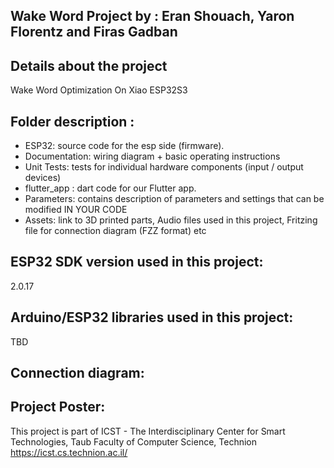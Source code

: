 ## Wake Word Project by :  Eran Shouach, Yaron Florentz and Firas Gadban
  
## Details about the project
 Wake Word Optimization On Xiao ESP32S3
## Folder description :
* ESP32: source code for the esp side (firmware).
* Documentation: wiring diagram + basic operating instructions
* Unit Tests: tests for individual hardware components (input / output devices)
* flutter_app : dart code for our Flutter app.
* Parameters: contains description of parameters and settings that can be modified IN YOUR CODE
* Assets: link to 3D printed parts, Audio files used in this project, Fritzing file for connection diagram (FZZ format) etc

## ESP32 SDK version used in this project: 
2.0.17


## Arduino/ESP32 libraries used in this project:
TBD

## Connection diagram:

## Project Poster:
 
This project is part of ICST - The Interdisciplinary Center for Smart Technologies, Taub Faculty of Computer Science, Technion
https://icst.cs.technion.ac.il/
